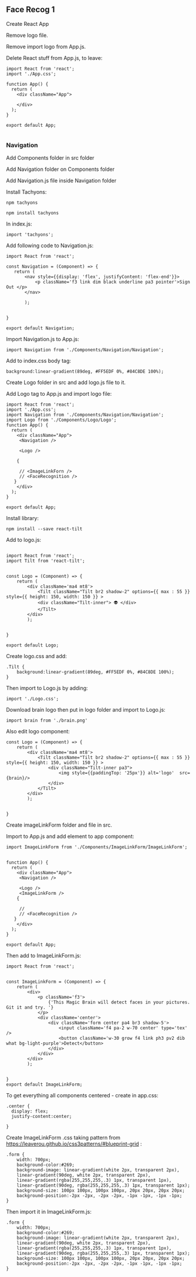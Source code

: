 ## Face Recog 1 ##

Create React App

Remove logo file.

Remove import logo from App.js.

Delete React stuff from App.js, to leave:

```
import React from 'react';
import './App.css';

function App() {
  return (
    <div className="App">
     
    </div>
  );
}

export default App;
        
 ```
 ### Navigation ###
 
Add Components folder in src folder

Add Navigation folder on Components folder

Add Navigation.js file inside Navigation folder
 
Install Tachyons:
```
npm tachyons

npm install tachyons
```

In index.js: 

```
import 'tachyons';

```
 Add following code to Navigation.js: 
 
 ```
import React from 'react';

const Navigation = (Component) => {
	return (
		<nav style={{display: 'flex', justifyContent: 'flex-end'}}>
			<p className='f3 link dim black underline pa3 pointer'>Sign Out </p>
		</nav>

		);


}

export default Navigation;

```

Import Navigation.js to App.js: 

```
import Navigation from './Components/Navigation/Navigation'; 
```

Add to index.css body tag: 

```
background:linear-gradient(89deg, #FF5EDF 0%, #84C8DE 100%);
```

Create Logo folder in src and add logo.js file to it.

Add Logo tag to App.js and import logo file: 

```
import React from 'react';
import './App.css';
import Navigation from './Components/Navigation/Navigation'; 
import Logo from './Components/Logo/Logo'; 
function App() {
  return (
    <div className="App">
     <Navigation />
    
     <Logo />

    { 
     
     // <ImageLinkForn />
     // <FaceRecognition />
   }
    </div>
  );
}

export default App;

```

Install library:

```
npm install --save react-tilt
```

Add to logo.js: 

```

import React from 'react';
import Tilt from 'react-tilt';
 

const Logo = (Component) => {
	return (
		<div className='ma4 mt8'>
			<Tilt className="Tilt br2 shadow-2" options={{ max : 55 }} style={{ height: 150, width: 150 }} >
	 		<div className="Tilt-inner"> 👽 </div>
			</Tilt>
		</div>
		);


}

export default Logo;

```

Create logo.css and add:
```
.Tilt {
	background:linear-gradient(89deg, #FF5EDF 0%, #84C8DE 100%);
}
```
Then import to Logo.js by adding: 
```
import './Logo.css'; 
```

Download brain logo then put in logo folder and import to Logo.js:

```
import brain from './brain.png'
```
Also edit logo component: 
```
const Logo = (Component) => {
	return (
		<div className='ma4 mt8'>
			<Tilt className="Tilt br2 shadow-2" options={{ max : 55 }} style={{ height: 150, width: 150 }} >
		 		<div className="Tilt-inner pa3"> 
		 			<img style={{paddingTop: '25px'}} alt='logo'  src={brain}/>
		 		</div>
			</Tilt>
		</div>
		);


}
```
Create imageLinkForm folder and file in src. 

Import to App.js and add element to app component:
```
import ImageLinkForm from './Components/ImageLinkForm/ImageLinkForm'; 


function App() {
  return (
    <div className="App">
     <Navigation />
    
     <Logo />
     <ImageLinkForm />
    { 
     
     // 
     // <FaceRecognition />
   }
    </div>
  );
}

export default App;

```
Then add to ImageLinkForm.js:

```
import React from 'react';


const ImageLinkForm = (Component) => {
	return (
		<div>
			<p className='f3'>
				{'This Magic Brain will detect faces in your pictures. Git it and try. '}
			</p>
			<div className='center'>
				<div className='form center pa4 br3 shadow-5'>
					<input className='f4 pa-2 w-70 center' type='tex' />
					<button className='w-30 grow f4 link ph3 pv2 dib what bg-light-purple'>Detect</button>
				</div>
			</div>
		</div>
		);


}
export default ImageLinkForm;
```
 To get everything all components centered - create in app.css: 

```
.center {
  display: flex;
  justify-content:center;

}
```

Create ImageLinkForm .css taking pattern from https://leaverou.github.io/css3patterns/#blueprint-grid :
```
.form {
	width: 700px;
	background-color:#269;
	background-image: linear-gradient(white 2px, transparent 2px),
	linear-gradient(90deg, white 2px, transparent 2px),
	linear-gradient(rgba(255,255,255,.3) 1px, transparent 1px),
	linear-gradient(90deg, rgba(255,255,255,.3) 1px, transparent 1px);
	background-size: 100px 100px, 100px 100px, 20px 20px, 20px 20px;
	background-position:-2px -2px, -2px -2px, -1px -1px, -1px -1px;
}
```
Then import it in ImageLinkForm.js:

```
.form {
	width: 700px;
	background-color:#269;
	background-image: linear-gradient(white 2px, transparent 2px),
	linear-gradient(90deg, white 2px, transparent 2px),
	linear-gradient(rgba(255,255,255,.3) 1px, transparent 1px),
	linear-gradient(90deg, rgba(255,255,255,.3) 1px, transparent 1px);
	background-size: 100px 100px, 100px 100px, 20px 20px, 20px 20px;
	background-position:-2px -2px, -2px -2px, -1px -1px, -1px -1px;
}
```
